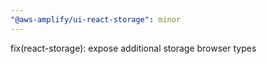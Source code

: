 ```yaml
---
"@aws-amplify/ui-react-storage": minor
---
```


fix(react-storage): expose additional storage browser types
